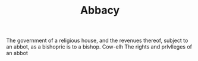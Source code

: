 ---
title: Abbacy
letter: A
permalink: "/definitions/abbacy.html"
body: The government of a religious house, and the revenues thereof, subject to an
  abbot, as a bishopric is to a bishop. Cow-elh The rights and prlvlleges of an abbot
published_at: '2018-07-07'
layout: post
---